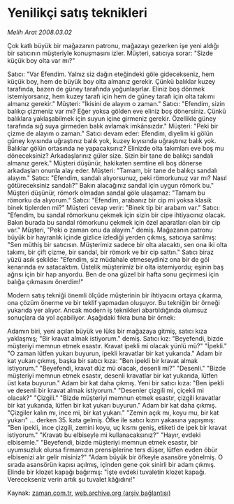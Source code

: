 # Yenilikçi satış teknikleri

*Melih Arat 2008.03.02*

<tr><td class="metin" colspan="2" style="padding-top: 20px; padding-left: 5px; padding-right: 10px;">Çok katlı büyük bir mağazanın patronu, mağazayı gezerken işe yeni aldığı bir satıcının müşteriyle konuşmasını izler. Müşteri, satıcıya sorar: "Sizde küçük boy olta var mı?"</td></tr><tr><td class="metin" colspan="2" style="padding-top: 20px; padding-left: 5px; padding-right: 10px;"><p>Satıcı: "Var Efendim. Yalnız siz dağın eteğindeki göle gidecekseniz, hem küçük boy, hem de büyük boy olta almanız gerekir. Çünkü balıklar kuzey tarafında, bazen de güney tarafında yoğunlaşırlar. Eliniz boş dönmek istemiyorsanız, hem kuzey tarafı için hem de güney tarafı için olta takımı almanız gerekir." Müşteri: "İkisini de alayım o zaman." Satıcı: "Efendim, sizin balıkçı çizmeniz var mı? Eğer yoksa gölden eve eliniz boş dönersiniz. Çünkü balıklara yaklaşabilmek için suyun içine girmeniz gerekir. Özellikle güney tarafında sığ suya girmeden balık avlamak imkânsızdır." Müşteri: "Peki bir çizme de alayım o zaman." Satıcı devam eder: Efendim, diyelim ki gölün güney kıyısında uğraştınız balık yok, kuzey kıyısında uğraştınız balık yok. Balıklar gölün ortasında ne yapacaksınız? Elinizde olta takımları eve boş mu döneceksiniz? Arkadaşlarınız güler size. Sizin bir tane de balıkçı sandalı almanız gerek." Müşteri düşünür, hakikaten semtine eli boş dönerse arkadaşları onunla alay eder. Müşteri: "Tamam, bir tane de balıkçı sandalı alayım." Satıcı: "Efendim, sandalı alıyorsunuz, peki römorkunuz var mı? Nasıl götüreceksiniz sandalı?" Bakın alacağınız sandal için uygun römork bu." Müşteri düşünür, römork olmadan sandal göle ulaşamaz: "Tamam bu römorku da alıyorum." Satıcı: "Efendim, arabanız bir cip mi yoksa klasik binek tiplerden mi?" Müşteri cevap verir: "Binek tip bir arabam var." Satıcı: "Efendim, bu sandal römorkunu çekmek için sizin bir cipe ihtiyacınız olacak. Bakın burada bu sandal römorkunu çekmek için özel aparatları olan bir cip var." Müşteri, "Peki o zaman onu da alayım." demiş. Mağazanın patronu büyük bir hayranlık içinde gizlice izlediği yerden çıkmış, satıcıya sarılmış: "Sen müthiş bir satıcısın. Müşterimiz sadece bir olta alacaktı, sen ona iki olta takımı, bir çift çizme, bir sandal, bir römork ve bir cip sattın." Satıcı biraz yüzü asık şekilde: "Efendim, siz müdahale etmeseydiniz ona bir de göl kenarında ev satacaktım. Üstelik müşterimiz bir olta istemiyordu; eşinin baş ağrısı için bir hap arıyordu. Ben de ona güzel bir hafta sonu geçirmesi için balığa çıkmasını önerdim!" 
<p>Modern satış tekniği önemli ölçüde müşterinin bir ihtiyacını ortaya çıkarma, ona çözüm önerme ve bir teklif yapmadan oluşuyor. Bu tekniğin bir örneği yukarıda yer alıyor. Ancak modern iş teknikleri abartıldığında olumsuz sonuçlara da yol açabiliyor. Aşağıdaki fıkra buna bir örnek: 
<p>Adamın biri, yeni açılan büyük ve lüks bir mağazaya gitmiş, satıcı kıza yaklaşmış; "Bir kravat almak istiyorum." demiş. Satıcı kız: "Beyefendi, bizde müşteriyi memnun etmek esastır. Kravat ipekli mi olacak yünlü mü?" "İpekli." "O zaman lütfen yukarı buyurun, ipekli kravatlar bir kat yukarıda." Adam bir kat yukarı çıkmış, başka bir satıcı kıza: "Ben ipekli bir kravat almak istiyorum." "Beyefendi, kravat düz mü olacak, desenli mi?" "Desenli." "Bizde müşteriyi memnun etmek esastır, desenli kravatlar bir kat yukarıda, lütfen üst kata buyurun." Adam bir kat daha çıkmış. Yeni bir satıcı kıza: "Ben ipekli ve desenli bir kravat almak istiyorum." "Desenler çizgili mi, çiçekli mi olacak?" "Çizgili." "Bizde müşteriyi memnun etmek esastır, çizgili kravatlar bir kat yukarıda, lütfen bir kat yukarı buyurun." Adam bir kat daha çıkmış. "Çizgiler kalın mı, ince mi, bir kat yukarı." "Zemin açık mı, koyu mu, bir kat yukarı" ... derken 35. kata gelmiş. Öfke ile satıcı kızın yakasına yapışmış: "Ben ipekli, ince çizgili, zemini koyu, uç kısmı geniş, etiketi de ipek bir kravat istiyorum." "Kravatı bu elbiseyle mi kullanacaksınız?" "Hayır, evdeki elbisemle." "Beyefendi, bizde müşteriyi memnun etmek esastır, bir uyumsuzluk olursa firmamızın prensiplerine ters düşer, lütfen evden öbür elbisenizi alır gelir misiniz?" "Adam büyük bir öfkeyle asansöre yönelmiş. O sırada asansörün kapısı açılmış, içinden gene çok sinirli bir adam çıkmış. Elinde bir klozet kapağı bağırmış: "İşte evdeki tuvaletin klozet kapağı. Verecekseniz verin artık şu tuvalet kâğıdını!"<br/></p></p></p></td></tr>

Kaynak: [zaman.com.tr](http://zaman.com.tr/yazar.do?yazino=659075), [web.archive.org (arşiv bağlantısı)](http://web.archive.org/web/20080512234550/http://zaman.com.tr:80/yazar.do?yazino=659075)
